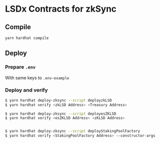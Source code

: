# LSDx Contracts for zkSync

## Compile

```sh
yarn hardhat compile
```
## Deploy

### Prepare `.env` 

With same keys to `.env-example`

### Deploy and verify

```sh
$ yarn hardhat deploy-zksync --script deployzkLSD
$ yarn hardhat verify <zkLSD Address> <Treasury Address>

$ yarn hardhat deploy-zksync --script deployesZKLSD
$ yarn hardhat verify <esZKLSD Address> <zKLSD Address>


$ yarn hardhat deploy-zksync --script deployStakingPoolFactory
$ yarn hardhat verify <StakingPoolFactory Address> --constructor-args ./deploy/stakingPoolFactoryArguments.js
```